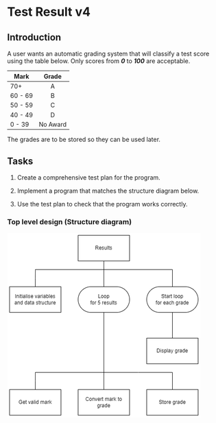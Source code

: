 # Test Result v4

## Introduction

A user wants an automatic grading system that will classify a test score using the table below.  Only scores from ___0___ to ___100___ are acceptable.

| Mark    | Grade |
| ----    | :---: |
| 70+     | A |
| 60 - 69 | B |
| 50 - 59 | C |
| 40 - 49 | D |
| 0 - 39  | No Award |

The grades are to be stored so they can be used later.


## Tasks

1. Create a comprehensive test plan for the program.

2. Implement a program that matches the structure diagram below.

3. Use the test plan to check that the program works correctly.


### Top level design (Structure diagram)

![Structure Diagram](assets/sd4.png)
